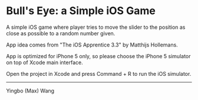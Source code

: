 <h1>Bull's Eye: a Simple iOS Game</h1>

<p>A simple iOS game where player tries to move the slider to the position as close as possible to a random number given.<p>

<p>App idea comes from "The iOS Apprentice 3.3" by Matthijs Hollemans.</p>

<p>App is optimized for iPhone 5 only, so please choose the iPhone 5 simulator on top of Xcode main interface.</p>

<p>Open the project in Xcode and press Command + R to run the iOS simulator.</p>

---
<p>Yingbo (Max) Wang</p>
